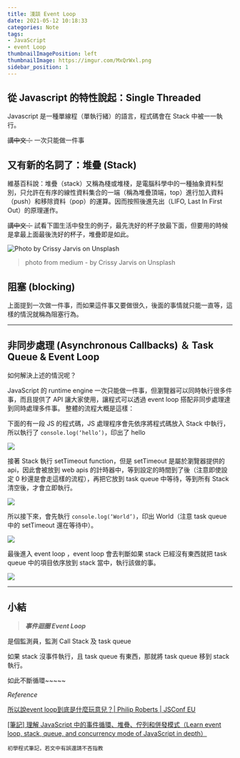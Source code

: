 ```yaml
---
title: 淺談 Event Loop
date: 2021-05-12 10:18:33
categories: Note
tags:
- JavaScript
- event Loop
thumbnailImagePosition: left
thumbnailImage: https://imgur.com/MxQrWxl.png
sidebar_position: 1
---
```


## 從 Javascript 的特性說起：Single Threaded

Javascript 是一種單線程（單執行緒）的語言，程式碼會在 Stack 中被一一執行。

<!-- more -->

~~講中文：~~
一次只能做一件事

## 又有新的名詞了：堆疊 (Stack)

維基百科說：堆疊（stack）又稱為棧或堆棧，是電腦科學中的一種抽象資料型別，只允許在有序的線性資料集合的一端（稱為堆疊頂端，top）進行加入資料（push）和移除資料（pop）的運算。因而按照後進先出（LIFO, Last In First Out）的原理運作。

~~講中文：~~
試看下圖生活中發生的例子，最先洗好的杯子放最下面，但要用的時候是拿最上面最後洗好的杯子，堆疊即是如此。

![Photo by Crissy Jarvis on Unsplash](https://miro.medium.com/max/1400/0*7DZA8far6AEXEKIP)

> photo from medium - by Crissy Jarvis on Unsplash

## 阻塞 (blocking)

上面提到一次做一件事，而如果這件事又要做很久，後面的事情就只能一直等，這樣的情況就稱為阻塞行為。

---

## 非同步處理 (Asynchronous Callbacks) ＆ Task Queue & Event Loop

如何解決上述的情況呢？

JavaScript 的 runtime engine 一次只能做一件事，但瀏覽器可以同時執行很多件事，而且提供了 API 讓大家使用，讓程式可以透過 event loop 搭配非同步處理達到同時處理多件事。
整體的流程大概是這樣：

下面的有一段 JS 的程式碼，JS 處理程序會先依序將程式碼放入 Stack 中執行，所以執行了 `console.log(‘hello’)`，印出了 hello

![](https://miro.medium.com/max/1400/1*NzpU75qlUlwBZtKUlnaP6A.png)

接著 Stack 執行 setTimeout function，但是 setTimeout 是屬於瀏覽器提供的 api，因此會被放到 web apis 的計時器中，等到設定的時間到了後（注意即使設定 0 秒還是會走這樣的流程），再把它放到 task queue 中等待，等到所有 Stack 清空後，才會立即執行。

![](https://miro.medium.com/max/1400/1*RVbrJMFlCVUHZe-qHuPg7w.png)


所以接下來，會先執行 `console.log(‘World’)`，印出 World（注意 task queue 中的 setTimeout 還在等待中）。

![](https://miro.medium.com/max/1400/1*HUp4Y2quWzqR1zOFAyxOHw.png)


最後進入 event loop ，event loop 會去判斷如果 stack 已經沒有東西就把 task queue 中的項目依序放到 stack 當中，執行該做的事。

![](https://miro.medium.com/max/1400/1*CwT05pQah-f5V4AkJha1HA.png)


---

## 小結

> ***事件迴圈 Event Loop***

是個監測員，監測 Call Stack 及 task queue

如果 stack 沒事件執行，且 task queue 有東西，那就將 task queue 移到 stack 執行。

如此不斷循環~~~~~


*Reference* 

[所以說event loop到底是什麼玩意兒？| Philip Roberts | JSConf EU](https://www.youtube.com/watch?v=8aGhZQkoFbQ)

<!-- {%youtube 8aGhZQkoFbQ %} -->


[[筆記] 理解 JavaScript 中的事件循環、堆疊、佇列和併發模式（Learn event loop, stack, queue, and concurrency mode of JavaScript in depth）](https://pjchender.blogspot.com/2017/08/javascript-learn-event-loop-stack-queue.html)


`初學程式筆記，若文中有誤還請不吝指教`
